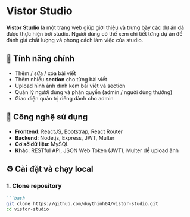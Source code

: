 # Vistor Studio

**Vistor Studio** là một trang web giúp giới thiệu và trưng bày các dự án đã được thực hiện bởi studio. Người dùng có thể xem chi tiết từng dự án để đánh giá chất lượng và phong cách làm việc của studio.

## 🚀 Tính năng chính

- Thêm / sửa / xóa bài viết
- Thêm nhiều **section** cho từng bài viết
- Upload hình ảnh đính kèm bài viết và section
- Quản lý người dùng và phân quyền (admin / người dùng thường)
- Giao diện quản trị riêng dành cho admin

## 🧱 Công nghệ sử dụng

- **Frontend**: ReactJS, Bootstrap, React Router
- **Backend**: Node.js, Express, JWT, Multer
- **Cơ sở dữ liệu**: MySQL
- **Khác**: RESTful API, JSON Web Token (JWT), Multer để upload ảnh

## ⚙️ Cài đặt và chạy local

### 1. Clone repository

```markdown
```bash
git clone https://github.com/duythinh04/vistor-studio.git
cd vistor-studio


